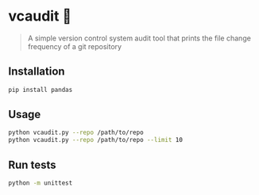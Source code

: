 # vcaudit 👋

> A simple version control system audit tool that prints the file change frequency of a git repository

## Installation
```sh
pip install pandas
```

## Usage

```sh
python vcaudit.py --repo /path/to/repo
python vcaudit.py --repo /path/to/repo --limit 10

```



## Run tests

```sh
python -m unittest
```
